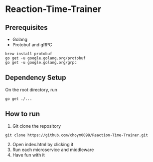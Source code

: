 # Reaction-Time-Trainer

## Prerequisites
- Golang
- Protobuf and gRPC
```
brew install protobuf
go get -u google.golang.org/protobuf
go get -u google.golang.org/grpc
```

## Dependency Setup
On the root directory, run
```
go get ./...
```

## How to run
1. Git clone the repository
```
git clone https://github.com/choym0098/Reaction-Time-Trainer.git
```
2. Open index.html by clicking it
3. Run each microservice and middleware
4. Have fun with it
